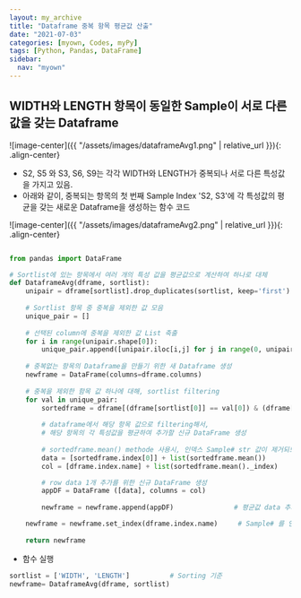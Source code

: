 ```yaml
---
layout: my_archive
title: "Dataframe 중복 항목 평균값 산출"
date: "2021-07-03"
categories: [myown, Codes, myPy]
tags: [Python, Pandas, DataFrame]
sidebar:
  nav: "myown"
---
```


## WIDTH와 LENGTH 항목이 동일한 Sample이 서로 다른 값을 갖는 Dataframe

![image-center]({{ "/assets/images/dataframeAvg1.png" | relative_url }}){: .align-center}

- S2, S5 와 S3, S6, S9는 각각 WIDTH와 LENGTH가 중복되나 서로 다른 특성값을 가지고 있음.
- 아래와 같이, 중복되는 항목의 첫 번째 Sample Index 'S2, S3'에 각 특성값의 평균을 갖는 새로운 Dataframe을 생성하는 함수 코드

![image-center]({{ "/assets/images/dataframeAvg2.png" | relative_url }}){: .align-center}

```python

from pandas import DataFrame

# Sortlist에 있는 항목에서 여러 개의 특성 값을 평균값으로 계산하여 하나로 대체
def DataframeAvg(dframe, sortlist):
    unipair = dframe[sortlist].drop_duplicates(sortlist, keep='first')
    
    # Sortlist 항목 중 중복을 제외한 값 모음
    unique_pair = []                                                                   
    
    # 선택된 column에 중복을 제외한 값 List 축출
    for i in range(unipair.shape[0]):
        unique_pair.append([unipair.iloc[i,j] for j in range(0, unipair.shape[-1])])
            
    # 중복없는 항목의 Dataframe을 만들기 위한 새 Dataframe 생성
    newframe = DataFrame(columns=dframe.columns)
    
    # 중복을 제외한 함목 값 하나에 대해, sortlist filtering
    for val in unique_pair:
        sortedframe = dframe[(dframe[sortlist[0]] == val[0]) & (dframe[sortlist[1]] == val[1])]
        
        # dataframe에서 해당 항목 값으로 filtering해서,
        # 해당 항목의 각 특성값을 평균하여 추가할 신규 DataFrame 생성
        
        # sortedframe.mean() methode 사용시, 인덱스 Sample# str 값이 제거되므로, 별도 추가 생성시켜야함
        data = [sortedframe.index[0]] + list(sortedframe.mean())
        col = [dframe.index.name] + list(sortedframe.mean()._index)

        # row data 1개 추가를 위한 신규 DataFrame 생성
        appDF = DataFrame ([data], columns = col)
        
        newframe = newframe.append(appDF)               # 평균값 data 추가

    newframe = newframe.set_index(dframe.index.name)     # Sample# 를 인덱스로 다시 지정
    
    return newframe

```

- 함수 실행 
```python
sortlist = ['WIDTH', 'LENGTH']          # Sorting 기준
newframe= DataframeAvg(dframe, sortlist)
```
